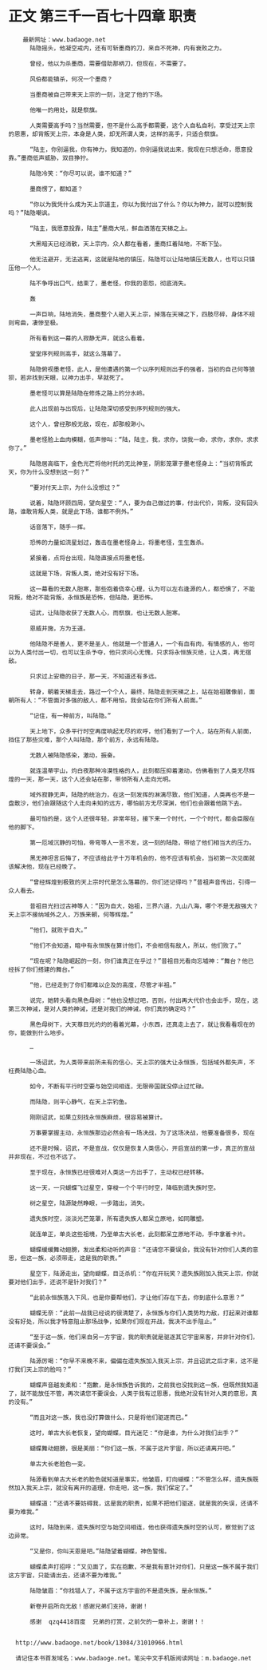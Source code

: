 # 正文 第三千一百七十四章 职责
        最新网址：www.badaoge.net
          陆隐摇头，他凝空戒内，还有可斩墨商的刀，来自不死神，内有衰败之力。
      
          曾经，他以为杀墨商，需要借助那柄刀，但现在，不需要了。
      
          风伯都能镇杀，何况一个墨商？
      
          当墨商被自己带来天上宗的一刻，注定了他的下场。
      
          他唯一的用处，就是祭旗。
      
          人类需要高手吗？当然需要，但不是什么高手都需要，这个人自私自利，享受过天上宗的恩惠，却背叛天上宗，本身是人类，却无所谓人类，这样的高手，只适合祭旗。
      
          “陆主，你别逼我，你有神力，我知道的，你别逼我说出来，我现在只想活命，愿意投靠。”墨商低声威胁，双目狰狞。
      
          陆隐冷笑：“你尽可以说，谁不知道？”
      
          墨商愣了，都知道？
      
          “你以为我凭什么成为天上宗道主，你以为我付出了什么？你以为神力，就可以控制我吗？”陆隐嘲讽。
      
          “陆主，我愿意投靠，陆主”墨商大吼，鲜血洒落在天梯之上。
      
          大黑暗天已经消散，天上宗内，众人都在看着，墨商扛着陆地，不断下坠。
      
          他无法避开，无法逃离，这就是陆地的镇压，陆隐可以让陆地镇压无数人，也可以只镇压他一个人。
      
          陆不争呼出口气，结束了，墨老怪，你我的恩怨，彻底消失。
      
          轰
      
          一声巨响，陆地消失，墨商整个人砸入天上宗，掉落在天梯之下，四肢尽碎，身体不规则弯曲，凄惨至极。
      
          所有看到这一幕的人寂静无声，就这么看着。
      
          堂堂序列规则高手，就这么落幕了。
      
          陆隐俯视墨老怪，此人，是他遭遇的第一个以序列规则出手的强者，当初的自己何等狼狈，若非找到天眼，以神力出手，早就死了。
      
          墨老怪可以算是陆隐在修炼之路上的分水岭。
      
          此人出现前与出现后，让陆隐深切感受到序列规则的强大。
      
          这个人，曾经那般无敌，现在，却那般渺小。
      
          墨老怪脸上血肉模糊，低声惨叫：“陆，陆主，我，求你，饶我一命，求你，求你，求求你了。”
      
          陆隐居高临下，金色光芒将他衬托的无比神圣，阴影笼罩于墨老怪身上：“当初背叛武天，你为什么没想到这一刻？”
      
          “要对付天上宗，为什么没想过？”
      
          说着，陆隐环顾四周，望向星空：“人，要为自己做过的事，付出代价，背叛，没有回头路，谁敢背叛人类，就是此下场，谁都不例外。”
      
          话音落下，随手一挥。
      
          恐怖的力量如流星划过，轰击在墨老怪身上，将墨老怪，生生轰杀。
      
          紧接着，点将台出现，陆隐直接点将墨老怪。
      
          这就是下场，背叛人类，绝对没有好下场。
      
          这一幕看的无数人胆寒，那些抱着侥幸心理，认为可以左右逢源的人，都恐惧了，不能背叛，绝对不能背叛，永恒族是恐怖，但陆隐，更恐怖。
      
          诏武，让陆隐收获了无数人心，而祭旗，也让无数人胆寒。
      
          恩威并施，方为王道。
      
          他陆隐不是善人，更不是圣人，他就是一个普通人，一个有血有肉，有情感的人，他可以为人类付出一切，也可以生杀予夺，他只求问心无愧，只求将永恒族灭绝，让人类，再无宿敌。
      
          只求过上安稳的日子，那一天，不知道还有多远。
      
          转身，朝着天梯走去，路过一个个人，最终，陆隐走到天梯之上，站在始祖雕像前，面朝所有人：“不管面对多强的敌人，都不用怕，我会站在你们所有人前面。”
      
          “记住，有一种前方，叫陆隐。”
      
          天上地下，众多平行时空再度响起无尽的欢呼，他们看到了一个人，站在所有人前面，挡住了那些灾难，那个人叫陆隐，那个前方，永远有陆隐。
      
          无数人被陆隐感染，激动，振奋。
      
          就连温蒂宇山，灼白夜那种冷漠性格的人，此刻都压抑着激动，仿佛看到了人类无尽辉煌的一天，那一天，这个人还会站在那，带领所有人走向光明。
      
          域外寂静无声，陆隐的统治力，在这一刻发挥的淋漓尽致，他们知道，人类再也不是一盘散沙，他们会跟随这个人走向未知的远方，哪怕前方无尽深渊，他们也会跟着他跳下去。
      
          最可怕的是，这个人还很年轻，非常年轻，接下来一个时代，一个个时代，都会臣服在他的脚下。
      
          第一厄域沉静的可怕，帝穹等人一言不发，这一刻的陆隐，带给了他们相当大的压力。
      
          黑无神坦言后悔了，不应该给此子十万年机会的，他不应该有机会，当初第一次见面就该解决他，现在已经晚了。
      
          “曾经辉煌到极致的天上宗时代是怎么落幕的，你们还记得吗？”昔祖声音传出，引得一众人看去。
      
          昔祖目光扫过古神等人：“因为自大，始祖，三界六道，九山八海，哪个不是无敌强大？天上宗不接纳域外之人，万族来朝，何等辉煌。”
      
          “他们，就败于自大。”
      
          “他们不会知道，暗中有永恒族在算计他们，不会相信有敌人，所以，他们败了。”
      
          “现在呢？陆隐崛起的一刻，你们谁真正在乎过？”昔祖目光看向忘墟神：“舞台？他已经拆了你们搭建的舞台。”
      
          “他，已经走到了你们都难以企及的高度，尽管才半祖。”
      
          说完，她转头看向黑色母树：“他也没想过吧，否则，付出再大代价也会出手，现在，这第三次神诫，是对人类的神诫，还是对我们的神诫，你们真的确定吗？”
      
          黑色母树下，大天尊目光灼灼的看着光幕，小东西，还真走上去了，就让我看看现在的你，能做到什么地步。
      
          …
      
          一场诏武，为人类带来前所未有的信心，天上宗的强大让永恒族，包括域外都失声，不枉费陆隐心血。
      
          如今，不断有平行时空要与始空间相连，无限帝国就没停止过忙碌。
      
          而陆隐，则平心静气，在天上宗钓鱼。
      
          刚刚诏武，如果立刻找永恒族麻烦，很容易被算计。
      
          万事要掌握主动，永恒族那边必然会有一场决战，为了这场决战，他要准备很多，现在
      
          还不是时候，诏武，不是宣战，仅仅是恢复人类信心，开启宣战的第一步，真正的宣战并非现在，不过也不远了。
      
          至于现在，永恒族已经很难对人类这一方出手了，主动权已经转移。
      
          这一天，一只蝴蝶飞过星空，穿梭一个个平行时空，降临到遗失族时空。
      
          树之星空，陆源陡然睁眼，一步踏出，消失。
      
          遗失族时空，淡淡光芒笼罩，所有遗失族人都呆立原地，如同雕塑。
      
          就连单正，单炎这些祖境，乃至单古大长老，此刻都呆立原地不动，手中拿着卡片。
      
          蝴蝶缓缓舞动翅膀，发出柔和动听的声音：“还请您不要误会，我没有针对你们人类的意思，但这一族，必须带走，这是我的职责。”
      
          星空下，陆源走出，望向蝴蝶，目泛杀机：“你在开玩笑？遗失族刚加入我天上宗，你就要对他们出手，还说不是针对我们？”
      
          “此前永恒族落入下风，也是你要帮他们，才让他们存在下去，你到底什么意思？”
      
          蝴蝶无奈：“此前一战我已经说的很清楚了，永恒族与你们人类势均力敌，打起来对谁都没有好处，所以我才特意阻止那场战争，如果你们现在开战，我决不出手阻止。”
      
          “至于这一族，他们来自另一方宇宙，我的职责就是驱逐其它宇宙来客，并非针对你们，还请不要误会。”
      
          陆源厉喝：“你早不来晚不来，偏偏在遗失族加入我天上宗，并且诏武之后才来，这不是打我们天上宗的脸吗？”
      
          蝴蝶声音越发柔和：“抱歉，是永恒族告诉我的，之前我也没找到这一族，但既然我知道了，就不能放任不管，再次请您不要误会，人类于我有过恩惠，我绝对没有针对人类的意思，真的没有。”
      
          “而且对这一族，我也没打算做什么，只是将他们驱逐而已。”
      
          这时，单古大长老恢复，望向蝴蝶，目光迷茫：“你是谁，为什么对我们出手？”
      
          蝴蝶舞动翅膀，很是美丽：“你们这一族，不属于这片宇宙，所以还请离开吧。”
      
          单古大长老脸色一变。
      
          陆源看到单古大长老的脸色就知道是事实，他皱眉，盯向蝴蝶：“不管怎么样，遗失族既然加入我天上宗，就没有离开的道理，你走吧，这一族，我们保定了。”
      
          蝴蝶道：“还请不要妨碍我，这是我的职责，如果不把他们驱逐，就是我的失误，还请不要为难我。”
      
          这时，陆隐到来，遗失族时空与始空间相连，他也获得遗失族时空的认可，察觉到了这边异常。
      
          “又是你，你叫天恩是吧。”陆隐望着蝴蝶，神色警惕。
      
          蝴蝶柔声打招呼：“又见面了，实在抱歉，不是我有意针对你们，只是这一族不属于我们这方宇宙，只能请出去，还请不要为难我。”
      
          陆隐皱眉：“你找错人了，不属于这方宇宙的不是遗失族，是永恒族。”
      
          新卷开启所向无敌！感谢兄弟们支持，谢谢！
      
          感谢  qzq4418百度  兄弟的打赏，之前欠的一章补上，谢谢！！
      
      
      http://www.badaoge.net/book/13084/31010966.html
      
      请记住本书首发域名：www.badaoge.net。笔尖中文手机版阅读网址：m.badaoge.net